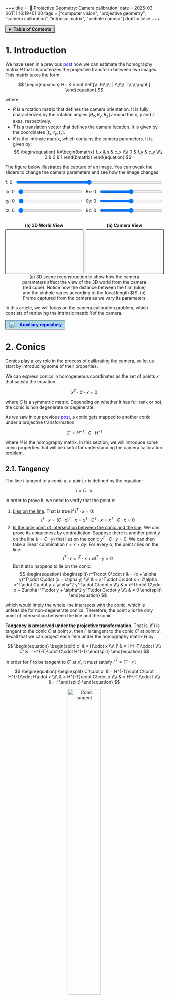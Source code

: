 +++
title = '🔭  Projective Geometry: Camera calibration'
date = 2025-03-06T11:16:19+01:00
tags = ["computer vision", "projective geometry", "camera calibration", "intrinsic matrix", "pinhole camera"]
draft = false
+++

<span style="background-color: lightgrey; border: 1px solid black; padding: 2px 10px; display: inline-flex; align-items: center;">
  <details>
    <summary><strong>Table of Contents</strong></summary>
      {{< toc >}}
  </details>
</span>

# 1. Introduction

We have seen in a previous <a href="https://inakiraba91.github.io/posts/projective_geometry/building_homograpahy_matrix/" style="text-decoration: none; color: blue; line-height: 1;">post</a> how we can estimate the homography matrix $H$ that characterizes the projective transform between two images. This matrix takes the form:

$$
\begin{equation}
H= K \cdot \left[\\; R\\;\\; | \\;\\;\ T\\;\\;\right ]
\end{equation}
$$

where:
 - $R$ is a rotation matrix that defines the camera orientation. It is fully characterized by the rotation angles $[\theta_x, \theta_y, \theta_z]$ around the $x$, $y$ and $z$ axes, respectively.
 - $T$ is a translation vector that defines the camera location. It is given by the coordinates $[t_x, t_y, t_z]$.
 - $K$ is the intrinsic matrix, which contains the camera parameters. It is given by:
   $$
   \begin{equation}
   K=\begin{bmatrix}
   f_x & s & c_x \\\\
   0 & f_y & c_y \\\\
   0 & 0 & 1
   \end{bmatrix}
   \end{equation}
   $$

The figure below illustrates the capture of an image. You can tweak the sliders to change the camera parameters and see how the image changes.

<figure class="figure" style="text-align: center; margin: 0 auto;">
  <div style="margin-bottom: 10px; display: flex; align-items: center;">
    <label for="focal-length-slider" style="margin-right: 10px;">f: <span id="focal-length-value">0</span></label>
    <input type="range" id="focal-length-slider" min="250" max="300" value="275" step="1" style="flex: 1;">
  </div>
  <div style="display: flex; justify-content: space-between; margin-bottom: 10px;">
    <div style="flex: 1; margin-right: 5px; display: flex; align-items: center;">
      <label for="tx-slider" style="margin-right: 10px;">tx: <span id="tx-value">0</span></label>
      <input type="range" id="tx-slider" min="0" max="20" value="0" step="1" style="flex: 1;">
    </div>
    <div style="flex: 1; margin-left: 5px; display: flex; align-items: center;">
      <label for="theta-x-slider" style="margin-right: 10px;">θx: <span id="theta-x-value">0</span></label>
      <input type="range" id="theta-x-slider" min="90" max="270" value="180" step="1" style="flex: 1;">
    </div>
  </div>
  <div style="display: flex; justify-content: space-between; margin-bottom: 10px;">
    <div style="flex: 1; margin-right: 5px; display: flex; align-items: center;">
      <label for="ty-slider" style="margin-right: 10px;">ty: <span id="ty-value">0</span></label>
      <input type="range" id="ty-slider" min="0" max="20" value="0" step="1" style="flex: 1;">
    </div>
    <div style="flex: 1; margin-left: 5px; display: flex; align-items: center;">
      <label for="theta-y-slider" style="margin-right: 10px;">θy: <span id="theta-y-value">0</span></label>
      <input type="range" id="theta-y-slider" min="-90" max="90" value="0" step="1" style="flex: 1;">
    </div>
  </div>
  <div style="display: flex; justify-content: space-between; margin-bottom: 10px;">
    <div style="flex: 1; margin-right: 5px; display: flex; align-items: center;">
      <label for="tz-slider" style="margin-right: 10px;">tz: <span id="tz-value">0</span></label>
      <input type="range" id="tz-slider" min="6" max="20" value="6" step="1" style="flex: 1;">
    </div>
    <div style="flex: 1; margin-left: 5px; display: flex; align-items: center;">
      <label for="theta-z-slider" style="margin-right: 10px;">θz: <span id="theta-z-value">0</span></label>
      <input type="range" id="theta-z-slider" min="-30" max="30" value="0" step="1" style="flex: 1;">
    </div>
  </div>
  <div style="display: flex; justify-content: center; align-items: center; gap: 10px;">
    <div style="width: calc(50% - 5px); text-align: center;">
      <h4 style="margin-bottom: 5px;">(a) 3D World View</h4>
      <div id="interactive-container-camera-view" style="position: relative; width: 100%; max-width: 640px; aspect-ratio: 16 / 9; border: 1px solid black; margin: 0 auto;">
        <canvas id="interactive-plot-basket-court" style="position: absolute; top: 0; left: 0; width: 100%; height: 100%;"></canvas>
        <canvas id="interactive-plot-camera-view" style="position: absolute; top: 0; left: 0; width: 100%; height: 100%;"></canvas>
      </div>
    </div>
    <div style="width: calc(50% - 5px); text-align: center;">
      <h4 style="margin-bottom: 5px;">(b) Camera View</h4>
      <div id="interactive-container-frame-view" style="position: relative; width: 100%; max-width: 640px; aspect-ratio: 16 / 9; border: 1px solid black; margin: 0 auto;">
        <canvas id="interactive-plot-frame-view" style="position: absolute; top: 0; left: 0; width: 100%; height: 100%;"></canvas>
      </div>
    </div>
  </div>
  <figcaption class="caption" style="font-weight: normal; max-width: 80%; margin: auto;">(a) 3D scene reconstruction to show how the camera parameters affect the view of the 3D world from the camera (red cube). Notice how the distance between the film (blue) and the pinhole varies according to the focal length $f$. (b) Frame captured from the camera as we vary its parameters</figcaption>
</figure>
<script src="https://docs.opencv.org/4.10.0/opencv.js" type="text/javascript"></script>
<script type="module" src="/js/cameraProjection.js"></script>

In this article, we will focus on the camera calibration problem, which consists of retrieving the intrinsic matrix $K$of the camera. 

<span style="background-color: lightblue; border: 1px solid black; padding: 2px 10px; display: inline-flex; align-items: center;">
    <img src="/github.svg" alt="GitHub Icon" style="width: 24px; height: 24px; margin-right: 10px;">
    <a href="https://github.com/InakiRaba91/ProjectiveGeometry" style="text-decoration: none; color: blue; line-height: 1;"><strong>Auxiliary repository</strong></a>
</span>

# 2. Conics

Conics play a key role in the process of calibrating the camera, so let us start by introducing some of their properties.

We can express conics in homogeneous coordinates as the set of points $x$ that satisfy the equation:

$$
\begin{equation}
x^T\cdot C\cdot x=0
\end{equation}
$$

where $C$ is a symmetric matrix. Depending on whether it has full rank or not, the conic is non degenerate or degenerate. 

As we saw in our previous <a href="https://inakiraba91.github.io/posts/projective_geometry/projecting_between_domains/" style="text-decoration: none; color: blue; line-height: 1;">post</a>, 
a conic gets mapped to another conic under a projective transformation:

$$
\begin{equation}
C' = H^{-T}\cdot C\cdot H^{-1}
\end{equation}
$$

where $H$ is the homography matrix. In this section, we will introduce some conic properties that will be useful for understanding the camera calibration problem.

## 2.1. Tangency

The line $l$ tangent to a conic at a point $x$ is defined by the equation:

$$
\begin{equation}
l=C\cdot x
\end{equation}
$$

In order to prove it, we need to verify that the point $x$:

1. <ins>Lies on the line</ins>. That is true if $l^T\cdot x=0$:
$$
\begin{equation}
l^T\cdot x = (C\cdot x)^T\cdot x = x^T\cdot C^T\cdot x = x^T\cdot C\cdot x = 0
\end{equation}
$$
2. <ins>Is the only point of intersection between the conic and the line</ins>. We can prove its uniqueness by contradiction. 
Suppose there is another point $y$ on the line ($l=C\cdot y$) that lies on the conic $y^T\cdot C\cdot y = 0$. 
We can then take a linear combination $r = x + \alpha y$. For every $\alpha$, the point $r$ lies on the line:
$$
\begin{equation}
l^T\cdot r = l^T\cdot x + \alpha l^T\cdot y = 0
\end{equation}
$$
But it also happens to lie on the conic:
$$
\begin{equation}
\begin{split}
r^T\cdot C\cdot r  & = (x + \alpha y)^T\cdot C\cdot (x + \alpha y) \\\\
& = x^T\cdot C\cdot x + 2\alpha x^T\cdot C\cdot y + \alpha^2 y^T\cdot C\cdot y \\\\
& = x^T\cdot C\cdot x + 2\alpha l^T\cdot y        + \alpha^2 y^T\cdot C\cdot y \\\\
& = 0 
\end{split}
\end{equation}
$$

which would imply the whole line intersects with the conic, which is unfeasible for non-degenerate conics. Therefore, the point $x$ is the only point of intersection between the line and the conic.

<strong>Tangency is preserved under the projective transformation</strong>. That is, if $l$ is tangent to the conic $C$ at point $x$, 
then $l'$ is tangent to the conic $C'$ at point $x'$. Recall that we can project each item under the homography matrix $H$ by:

$$
\begin{equation}
\begin{split}
x' & = H\cdot x \\\\
l' & = H^{-T}\cdot l \\\\
C' & = H^{-T}\cdot C\cdot H^{-1}
\end{split}
\end{equation}
$$

In order for $l'$ to be tangent to $C'$ at $x'$, it must satisfy $l'^T=C'\cdot x'$:

$$
\begin{equation}
\begin{split}
C'\cdot x' & = H^{-T}\cdot C\cdot H^{-1}\cdot H\cdot x \\\\
& = H^{-T}\cdot C\cdot x \\\\
& = H^{-T}\cdot l \\\\
&= l'
\end{split}
\end{equation}
$$

<figure class="figure" style="text-align: center;">
  <img src="/camera_calibration/tangent_conic.svg" alt="Conic tangent" width="50%" style="display: block; margin: auto;">
  <figcaption class="caption" style="font-weight: normal; max-width: 80%; margin: auto;">Line $l=C\cdot x$ is tangent to the conic $C$ at point $x$.</figcaption>
</figure>

## 2.2. Duality

There is a duality between lines and points in the projective space that shows up everywhere. We can observe it in the way points/lines relate
to conics.

As we have seen in the previous section, for every point in the conic that satisfy $x^T\cdot C\cdot x = 0$, there is a unique tangent
line $l=C\cdot x$ that passes through it. If C has full rank, we can invert it so $x=C^{-1}\cdot l$, which leads to

$$
\begin{equation}
\begin{split}
x^T\cdot C\cdot x &= x^T\cdot C^T \cdot C^{-T}\cdot C\cdot x \\\\
&= (C\cdot x)^T\cdot C^{-T}\cdot C\cdot x \\\\
&= l^T\cdot C^{-T}\cdot l \\\\
&= 0 
\end{split}
\end{equation}
$$

In the general case, it can be proven that the dual conic is given by the adjoint matrix $C^*$, up to scale:

$$
\begin{equation}
l^T\cdot C^*\cdot l = 0
\end{equation}
$$

which can be interpreted as the conic built from the set of lines tangent to it. This also implies given a line $l$ tangent to a 
conic $C*$, the point $x$ where it intersects the conic satisfies 

$$
\begin{equation}
x = C^*\cdot l
\end{equation}
$$

<figure class="figure" style="text-align: center;">
  <img src="/camera_calibration/dual_conic.png" alt="Dual conic" width="70%" style="display: block; margin: auto;">
  <figcaption class="caption" style="font-weight: normal; max-width: 80%; margin: auto;">(a) Points $x$ satisfying $x^T\cdot C\cdot x=0$ lie on a point conic. (b) Lines $l$ satisfying $l^T\cdot C^*\cdot l=0$ are tangent to the point conic C.</figcaption>
</figure>


To simplify the notation, we will denote point conics as $C$ and line conics as $D$. The projection $D'$ of a line conic $D$ under a homography matrix $H$ satisfies:

$$
\begin{equation}
\begin{split}
l'^T\cdot D'\cdot l' &= l^T\cdot H^{-1}\cdot D'\cdot H^{-T}\cdot l \\\\
&= l^T\cdot D\cdot l \\\\
&= 0
\end{split}
\end{equation}
$$

which implies

$$
\begin{equation}
D' = H\cdot D\cdot H^T
\end{equation}
$$

## 2.3. Pole-polar relationship

The equation $l=C\cdot x$ determines the tangent line whenever $x$ lies on the conic $C$. However, it defines a broader relationship between 
lines and points with respect to the conic. This relationship is known as the <strong>pole-polar relationship</strong>.

Assuming the point $x$ lies outside the conic, we can build two lines $l_1$ and $l_2$ passing through it that are tangent to 
the conic at $x_1$ and $x_2$, respectively. We know from the previous section, those lines are given by:

$$
\begin{equation}
l_i = C\cdot x_i
\end{equation}
$$

Furthermore, the intersection point ($x$ by construction) between two lines in homogenous coordinates is given by the cross product:

$$
\begin{equation}
\begin{split}
x &= l_1\times l_2 \\\\
&= (C\cdot x_1) \times (C\cdot x_2)
\end{split}
\end{equation}
$$

From the properties of the cross product, this simplifies to:
$$
\begin{equation}
x = (C^*)^T\cdot (x_1\times x_2)
\end{equation}
$$

where $C^*$ is the adjoint matrix, whose transpose is the cofactor matrix. For conics, it is a symmetric matrix. Notice that the 
cross-product of two points in homogenous coordinates is the line passing through them, so the previous equation becomes:

$$
\begin{equation}
x = C^*\cdot l 
\end{equation}
$$

Therefore, the polar $l=C^*\cdot x$ of a point $x$ with respect to a conic $C$ intersects the conic at two points. The two lines tangent to the conic
at these points intersect at the pole $x$.

<figure class="figure" style="text-align: center;">
  <img src="/camera_calibration/polar_pole_out.svg" alt="Polar-pole relationship" width="50%" style="display: block; margin: auto;">
  <figcaption class="caption" style="font-weight: normal; max-width: 80%; margin: auto;">To obtain the polar $l$ (<span style="color:red;">red</span>) of
  a pole $x$ (<span style="color:blue;">blue</span>) w.r.t. a conic C, we just need to trace two lines from $x$ tangent to the conic (<span style="color:green;">green</span>), then trace the line passing through the points of tangency (<span style="color:orange;">orange</span>)</figcaption>
  </figcaption>
</figure>

The polar-pole relationship is also valid when a point lies inside the conic, as illustrated below

<figure class="figure" style="text-align: center;">
  <img src="/camera_calibration/polar_pole_in.svg" alt="Polar-pole relationship" width="50%" style="display: block; margin: auto;">
  <figcaption class="caption" style="font-weight: normal; max-width: 80%; margin: auto;">To obtain the polar $l$ (<span style="color:red;">red</span>) of a pole $x$ (<span style="color:blue;">blue</span>) inside the conic C we: (1) first trace two lines (<span style="color:green;">green</span>) passing through $x$, (2) then, for each line, we trace a pair of lines passing through the two points (<span style="color:orange;">orange</span> and <span style="color:purple;">purple</span>, respectively) of intersection with the conic and (3) finally, we trace the line $l$ passing through the points of intersection between each pair of lines.
  </figcaption>
</figure>

The pole-polar relationship is preserved under projective transformations. If $l=C\cdot x$ is the polar of $x$ with respect to the conic $C$, then:

$$
\begin{equation}
\begin{split}
l' &= H^{-T}\cdot l \\\\
&= H^{-T}\cdot C\cdot x \\\\
&= H^{-T}\cdot H^{T} \cdot C \cdot H \cdot H^{-1}\cdot x' \\\\
&= C'\cdot x'
\end{split}
\end{equation}
$$

so $l'$ is the polar of $x'$ with respect to the conic $C'$.

## 2.4. Conjugacy

Two points $x$ and $y$ are said to be conjugate with respect to a conic $C$ if one lies on the polar of the other. For instance, if $x$ lies on the polar $l=C\cdot y$, then:

$$
\begin{equation}
l^T\cdot x = 0 \Rightarrow y^T\cdot C\cdot d = 0
\end{equation}
$$

This relationship is symmetric, so if $x$ lies on the polar of $y$, then $y$ lies on the polar of $x$.

<figure class="figure" style="text-align: center;">
  <img src="/camera_calibration/conjugate_points.svg" alt="Conjugate points" width="50%" style="display: block; margin: auto;">
  <figcaption class="caption" style="font-weight: normal; max-width: 80%; margin: auto;">A point $x$ (<span style="color:blue;">blue</span>) is conjugate to another point $y$ (<span style="color:magenta;">magenta</span>) w.r.t. conic $C$ if it lies in its polar $m=C\cdot y$ (<span style="color:purple;">purple</span>). The relationship is symmetric, so $y$ necessarily lies on the polar $l=C\cdot x$ (<span style="color:red;">red</span>) of $x$.</figcaption>
  </figcaption>
</figure>

Due to duality, thereis an analogous concept for lines. Two lines $l$ and $m$ are said to be conjugate with respect to a conic $C$ if each passes through the pole of the other. This implies, the following is sastisfied:

$$
\begin{equation}
l^T\cdot C^*\cdot m = 0
\end{equation}
$$

Importantly, <strong>the operation $\mathbf{l^T\cdot C^*\cdot m}$ is invariant under projective transformations</strong>:

$$
\begin{equation}
\begin{split}
l'^T\cdot C'^*\cdot m' & = (H^{-T}\cdot l)^T\cdot (H^{-T}\cdot C\cdot H^{-1})^T\cdot H^{-T}\cdot m \\\\
& = l^T\cdot H^{-1}\cdot H\cdot C\cdot H^T\cdot H^{-T}\cdot m \\\\
& = l^T\cdot C\cdot m
\end{split}
\end{equation}
$$

which obviously implies conjugacy is also preserved under projective transformations.

# 3. Undoing the projective distortion

One of the most important concepts in Euclidean geometry is the angle between two lines. However, the projective transformation does not preserve angles, preventing us from measuring them directly through the observed projections. This is illustrated below:

<figure class="figure" style="text-align: center;">
  <img src="/camera_calibration/angle_distortion.svg" alt="Angle distortion" width="90%" style="display: block; margin: auto;">
  <figcaption class="caption" style="font-weight: normal; max-width: 80%; margin: auto;">Comparison of a zenithal view of a football pitch, where the angle between intersecting lines is $90\degree$ (<strong>left</strong>), and its projection into the image plane, where the angles are distorted (<strong>right</strong>).</figcaption>
</figure>

In this section, we will see how we can tackle this problem.

## 3.1. 2D projective space

We will start by focusing on the 2D projective space, which is a generalization of the Euclidean 2D space. 
Two 2D planes are related by a projective transformation, which can be represented by an invertible 3x3 matrix homography matrix $H$. 

### 3.1.1. Angles between rays

Say we want to measure the angle between two lines $l=[l_1, l_2, l_3]^T$ and $m=[m_1, m_2, m_3]^T$ in the Euclidean plane. 
We know that the angle between two lines is given by the equation:

$$
\begin{equation}
\cos(\theta) = \frac{l_1m_1 + l_2m_2}{\sqrt{(l_1^2 + l_2^2)(m_1^2 + m_2^2)}}
\end{equation}
$$

where the normal vectors of the lines are $n_l=[l_1, l_2]^T$ and $n_m=[m_1, m_2]^T$.

Can we express the angle between the two lines $l$ and $m$ in terms of the observed projections $l'$ and $m'$? 
We know that the projections are related by the homography matrix $H$:

$$
\begin{equation}
\begin{split}
l' & = H^{-T}\cdot l \\\\
m' & = H^{-T}\cdot m
\end{split}
\end{equation}
$$

As discussed before, if we were to compute the angle from lines $l'$ and $m'$ using the previous equation, we would get a different result.

But look carefully at the equation. Notice we have not used the product of the line vectors $l$ and $m$ at all. 
Instead, we have used the product of the normal vectors $n_l$ and $n_m$. 
Can you think of any way to manipulate the equation so that we can express the angle in terms of $l$ and $m$?

Maybe the following matrix will help you:

$$
\begin{equation}
D=\begin{bmatrix}
1 & 0 & 0 \\\\
0 & 1 & 0 \\\\
0 & 0 & 0
\end{bmatrix}
\end{equation}
$$

We can now rewrite the equation as:

$$
\begin{equation}
\cos(\theta) = \frac{l^T\cdot D\cdot m}{\sqrt{(l^T\cdot D\cdot l)(m^T\cdot D\cdot m)}}
\end{equation}
$$

Leveraging the invariance of the product $l^T\cdot D\cdot m$ under projective transformations, we can measure the angle by:

$$
\begin{equation}
\cos(\theta) = \frac{l'^T\cdot D'\cdot m'}{\sqrt{(l'^T\cdot D\cdot l')(m'^T\cdot D\cdot m')}}
\end{equation}
$$

where $D'=H\cdot D\cdot H^T$. This implies we can measure the angle between two lines from their projections!

This result may seem trivial, what's the big deal? If the homography matrix is known, you can just project back all observed lines to the 
Euclidean plane and measure the angle there. And that is absolutely true! But this derivation sets the stage for 3D case, where things are
not as straightforward.

### 3.1.2. The line at infinity

Wait a second, so how do we interpret the matrix $D$? What does it represent? To answer these questions, we need to jump into the realm of infinity!

Although Euclidean 2D and 3D spaces are very useful for representing objects in the real world, they have some limitations. 
For instance, they do not include points at infinity, which are essential for the representation of parallel lines and planes.
On the other hand, projective spaces are a more general representation of spaces that indeed include points at infinity.

A point $p_E=[x,y]^T$ in the Euclidean plane is represented as a 3D vector in homogeneous coordinates as:

$$
\begin{equation}
p=[x, y, 1]^T
\end{equation}
$$

Any scaled version of this vector represents the same point in the Euclidean plane:

$$
\begin{equation}
p = [\lambda x, \lambda y, \lambda]^T
\end{equation}
$$

So we can easily retrieve the Euclidean coordinates of a point by dividing the first two components by the third one:

$$
\begin{equation}
p_E = \left[\frac{p_x}{p_z}, \frac{p_y}{p_z}\right]^T
\end{equation}
$$

This representation allows us to include points at infinity:
$$
\begin{equation}
p_{\infty} = [x, y, 0]^T
\end{equation}
$$

Notice that a line in the Euclidean plane is represented by the equation $ax+by+c=0$. In the projective space, 
the line is parametrised by the vector

$$
\begin{equation}
l=[a, b, c]^T
\end{equation}
$$

and the point $p$ lies on the line if it satisfies:

$$
\begin{equation}
l^T\cdot p=0
\end{equation}
$$

As a result, the line at infinity is represented by the vector 

$$
\begin{equation}
l_{\infty}=[0, 0, 1]^T
\end{equation}
$$

### 3.1.3. The circular points

Say we have a circle, whose conic matrix is given by:

$$
\begin{equation}
C=\begin{bmatrix}
1 & 0 & 0 \\\\
0 & 1 & 0 \\\\
0 & 0 & k
\end{bmatrix}
\end{equation}
$$

The circle grows larger as $k$ increases, so in the limit $k\rightarrow \infty$, it must be composed of points at the infinity line. 
We can characterize it by its dual conic $C^*_{\infty}$:

$$
\begin{equation}
C^*_{\infty}=\begin{bmatrix}
1 & 0 & 0 \\\\
0 & 1 & 0 \\\\
0 & 0 & 0
\end{bmatrix}
\end{equation}
$$

which describes a degenerate conic, since it has rank 2. And this is precisely the matrix $D$. Points on it must satisfy

$$
\begin{equation}
\begin{split}
x_1^2 + x_2^2 = 0 \\\\
x_3 = 0
\end{split}
\end{equation}
$$

so a basis for the <strong>circular points</strong> $\\{ \mathbf{I}, \mathbf{J} \\}$ is given by the vectors:

$$
\begin{equation}
\mathbf{I}=\begin{bmatrix}
1 \\\\
i \\\\
0
\end{bmatrix},
\mathbf{J}=\begin{bmatrix}
1 \\\\
-i \\\\
0
\end{bmatrix}
\end{equation}
$$

<a id="circular_points"></a>
The term "circular points" comes from the fact that all circles intersect with the infinity line at these points. Recall a circle is defined 
by the equation:

$$
\begin{equation}
x_1^2 + x_2^2 + d x_1 x_3 + e x_2 x_3 + f x_3^2 = 0
\end{equation}
$$

For a point in the circle to lie on the infinity line, it must satisfy $x_3=0$, so the equation simplifies to:

$$
\begin{equation}
\begin{split}
x_1^2 + x_2^2 & = 0 \\\\
x_3 & = 0
\end{split}
\end{equation}
$$

which is exactly the same system!

At this point you may be wondering: what on earth are we doing? After all, this conic consists of imaginary points that lie at the infinity line,
so it can not be observed. The important thing to notice is that it is a conic, and it can therefore be mapped under any projective transformation 
as any other conic. 

For now, just think of it as a mathematical artifact that plays a key role in determining the angle between lines.


## 3.2. 3D projective space

Let us now focus on the 3D projective space, where a point $p_E=[x, y, z]^T$ in the Euclidean space is represented by a 4D vector in homogeneous coordinates as:

$$
\begin{equation}
p=[x, y, z, 1]^T
\end{equation}
$$

### 3.2.1. The plane at infinity

Similarly to the 2D case, points at infinity take the form:

$$
\begin{equation}
p_{\infty}=[x, y, z, 0]^T
\end{equation}
$$

The equation for a plane in the Euclidean space is given by $ax+by+cz+d=0$. We parametrize the plane by the vector:

$$
\begin{equation}
\Pi=[a, b, c, d]^T
\end{equation}
$$

So a point $p$ lies on the plane if it satisfies:

$$
\begin{equation}
\Pi^T\cdot p=0
\end{equation}
$$

Points at infinity are represented by the vector:

$$
\begin{equation}
p_{\infty}=[x, y, z, 0]^T
\end{equation}
$$

The plane at infinity must satisfy

$$
\begin{equation}
\Pi_{\infty}^T\cdot p_{\infty}=0
\end{equation}
$$

which leads to:

$$
\begin{equation}
\Pi_{\infty}=[0, 0, 0, 1]^T
\end{equation}
$$

### 3.2.2. The absolute conic

We can follow a similar logic to the 2D case. Say we have a sphere, whose conic matrix is given by:

$$
\begin{equation}
Q=\begin{bmatrix}
1 & 0 & 0 & 0 \\\\
0 & 1 & 0 & 0 \\\\
0 & 0 & 1 & 0 \\\\
0 & 0 & 0 & k 
\end{bmatrix}
\end{equation}
$$

As we increase $k$, the sphere grows larger, and in the limit $k\rightarrow \infty$ we get the <strong>absolute conic</strong> $\Omega_\infty$.

This conic must be composed of points at the infinity plane, so it can be described by two equations:

$$
\begin{equation}
\begin{split}
x_1^2 + x_2^2 + x_3^2 & = 0 \\\\
x_4 & = 0
\end{split}
\end{equation}
$$

Even though this is a pretty abstract concept, we can make an interesting observation about the absolute conic: <ins>all circles intersect
with the absolute conic at two points</ins>. This is because a circle lies in a plane, whose intersection with the infinity plane is a line. 
This line will in turn intersect with the absolute conic at precisely two points!

### 3.2.3. Angles between rays

Say we have two rays in 3D whose direction vectors are $d=[d_x, d_y,d_z]^T$ and $e=[e_x,e_y,e_z]^T$. The angle between them is given by:

$$
\begin{equation}
\cos(\theta) = \frac{d^T\cdot e}{\sqrt{(d^T\cdot d)(e^T\cdot e)}}
\end{equation}
$$

A ray with direction vector $d$ intersects the infinity plane at the point $p_d=[d_x, d_Y, d_z, 0]^T$. Since the fourth component is zero,
we can write the product with the absolute conic as:

$$
\begin{equation}
p_d^T\cdot \Omega_{\infty}\cdot p_e = 
\begin{bmatrix}
d_x & d_y & d_z
\end{bmatrix}
\cdot
\begin{bmatrix}
1 & 0 & 0 \\\\
0 & 1 & 0 \\\\
0 & 0 & 1
\end{bmatrix}
\cdot
\begin{bmatrix}
e_x \\\\
e_y \\\\
e_z
\end{bmatrix}
\end{equation}
$$

So we can compute the angle between the rays from their intersection with the infinity plane by:

$$
\begin{equation}
\cos(\theta) = \frac{p_d^T\cdot \Omega_{\infty}\cdot p_e}{\sqrt{(p_d^T\cdot \Omega_{\infty}\cdot p_d)(p_e^T\cdot \Omega_{\infty}\cdot p_e)}}
\end{equation}
$$

This may seem too abstract, we are dealing with points at infinity that can not be observed. But remember, the absolute conic is a conic,
and it can be projected under any projective transformation as any other conic. We will see in a later section how this can be used to
measure the angles between 3D rays passing through the camera center, from just their observed point projections.

For instance, notice that <ins>if two rays with direction $d_1$ and $d_2$ are orthogonal, their points of intersection with the infinity plane $\Pi_{\infty}$
will be conjugate points with respect to the absolute conic $\Omega_{\infty}$</ins>. And conjugacy is preserved under projective transformations! 

Furthermore, say we have a plane $\Pi_1$. It intersects with the plane at infinity $\Pi_{\infty}$ at a line $l$. The ray normal to it does so 
at the point $d_1$. We can now take two planes $\Pi_2$ and $\Pi_3$ orthogonal to it, whose normal rays intersect with $\Pi_{\infty}$ at 
$d_2$ and $d_3$, respectively. Two important remarks:

1. Since the $\Pi_2$ and $\Pi_3$ are orthogonal to $\Pi_1$, both $d_2$ and $d_3$ are conjugate points w.r.t. $\Omega_{\infty}$. Or equivalently, they must 
lie on the polar of $d_1$. 
2. Since the rays $d_2$ and $d_3$ are orthogonal their corresponding planes $\Pi_2$ and $\Pi_3$, they must be parallel to $\Pi_1$. We will see in a following section that all parallel rays intersect with the $\Pi_{\infty}$ at the same vanishing point. So the intersection of the rays $d_2$ and $d_3$ with $\Pi_{\infty}$ will lie in the line $l$.

<a id="pole_polar_plane"></a>
As a result, <ins>the line $l$ of intersection between a plane and $\Pi_{\infty}$ is in polar-pole relationship with the point of intersection $d$ between the ray normal to the plane and $\Pi_{\infty}$</ins>! And once again, this relationship is preserved under projective transformations.

<figure class="figure" style="text-align: center;">
  <img src="/camera_calibration/relationships_infinity_plane.svg" alt="Relationships at the infinity plane" width="90%" style="display: block; margin: auto;">
  <figcaption class="caption" style="font-weight: normal; max-width: 80%; margin: auto;">(a) Two planes with normal rays given by $d_1$ and $d_2$ intersect with $\Pi_{\infty}$ at conjugate points. (b) The line $l$ of intersection between a plane and $\Pi_{\infty}$ is in polar-pole relationship with the point of intersection $d$ between the ray normal to the plane and $\Pi_{\infty}$.</figcaption>
</figure>

### 3.2.4. The dual absolute quadric

Since the absolute conic is defined in the limit $k\rightarrow \infty$, we can not write a explicit matrix parametrizing it. However, we can resort
to its dual, termed the <strong>dual absolute quadric</strong> $Q^*_{\infty}$, which fully defines it:

$$
\begin{equation}
Q^*_{\infty}=\begin{bmatrix}
1 & 0 & 0 & 0 \\\\
0 & 1 & 0 & 0 \\\\
0 & 0 & 1 & 0 \\\\
0 & 0 & 0 & 0
\end{bmatrix}
\end{equation}
$$

For simplicity, we will just term it $W=Q^*_{\infty}$.

### 3.2.5. Angles between planes

The angle between two planes $\Pi_1=[a_1, b_1, c_1, d_1]^T$ and $\Pi_2=[a_2, b_2, c_2, d_2]^T$ in the Euclidean space is given by:

$$
\begin{equation}
\cos(\theta) = \frac{n_1^T\cdot n_2}{\sqrt{(n_1^T\cdot n_1)(n_2^T\cdot n_2)}}
\end{equation}
$$

where $n_i=[a_i, b_i, c_i]^T$ is the normal vector of the plane $\Pi_i$. Given the expression for the dual absolute quadric $W$, we can tweak this equation to directly measure the angle in terms of $p_1$ and $p_2$:

$$
\begin{equation}
\cos(\theta) = \frac{p_1^T\cdot W\cdot p_2}{\sqrt{(p_1^T\cdot W\cdot p_1)(p_2^T\cdot W\cdot p_2)}}
\end{equation}
$$

# 4. Camera calibration

In this section we will focus on how we can retrieve the intrinsic matrix $K$. The absolute conic and its projection onto the image plane play a key role in this process, so it should make sense now why we have spent so much time discussing them.

As a reminder, $K$ can be expressed as:

$$
\begin{equation}
K=\begin{bmatrix}
f_x & s & \frac{W}{2}\\\\
0 & f_y & \frac{H}{2}\\\\
0 & 0 & 1
\end{bmatrix} 
\end{equation}
$$

where $f_x$ and $f_y$ are the focal lengths in the x and y directions, $s$ is the skew factor, and $W$ and $H$ are the width and height of the image in pixels. 

## 4.1 Angle between rays

Say we have two points in the observed 2D image, $x_1$ and $x_2$. They back-project to two rays with direction vectors $d_1$ and $d_2$, passing through the camera center and each of them, respectively. 

The angle between the two rays in the Euclidean space is given by:

$$
\begin{equation}
\cos(\theta) = \frac{d_1^T\cdot d_2}{\sqrt{(d_1^T\cdot d_1)(d_2^T\cdot d_2)}}
\end{equation}
$$

We can choose the camera coordinate system so its origin is at the camera center, and the $z$-axis is aligned with the optical axis. This makes computations much easier, since the homography matrix simplifies to 

$$
\begin{equation}
H= K \cdot \left[\\; I\\;\\; | \\;\\;\ 0\\;\\;\right ]
\end{equation}
$$

Any point in the ray $\tilde{x} = [\lambda d^T, 1]^T$ can be projected to the image plane by:

$$
\begin{equation}
x = H \cdot \tilde{x} = K \cdot \left[\\; I\\;\\; | \\;\\;\ 0\\;\\;\right ] \cdot \begin{bmatrix} d \\\\ 1 \end{bmatrix} = K \cdot d
\end{equation}
$$

<a id="angle_camera_center"></a>
where we got rid of $\lambda$ since the projection is defined up to scale. As a result, the angle can be expressed as

$$
\begin{equation}
\begin{split}
\cos(\theta) &= \frac{d_1^T\cdot d_2}{\sqrt{(d_1^T\cdot d_1)(d_2^T\cdot d_2)}} \\\\
&= \frac{x_1^T\cdot (K^{-T}\cdot K^{-1})\cdot x_2}{\sqrt{x_1^T\cdot (K^{-T}\cdot K^{-1})\cdot x_1} \sqrt{x_2^T\cdot (K^{-T}\cdot K^{-1})\cdot x_2}}
\end{split}
\end{equation}
$$

<figure class="figure" style="text-align: center;">
  <img src="/camera_calibration/angle_camera_center.svg" alt="Angle camera center" width="70%" style="display: block; margin: auto;">
  <figcaption class="caption" style="font-weight: normal; max-width: 80%; margin: auto;">Two points $x_1$ and $x_2$ in the image plane back-project to rays $d_1$ and $d_2$ passing through the camera center. The angle between the rays can be computed from the points in the image plane.</figcaption>
  </figcaption>
</figure>

## 4.2. The image of the absolute conic

In order to find the image of the absolute conic, denoted by $\omega$, we first need to figure out how the plane at infinity $\Pi_{\infty}$ is mapped to the image plane $\Pi$.

<a id="vanishing_infinity_plane"></a>
Points at infinity take the form $X_{\infty}=[d^T, 0]^T$ and are mapped to:

$$
\begin{equation}
x_{\infty} = K \cdot \left[\\; R\\;\\; | \\;\\;\ T\\;\\;\right ] \cdot \begin{bmatrix} d \\\\ 0 \end{bmatrix} = K \cdot R \cdot d
\end{equation}
$$

which implies the mapping between $\Pi_{\infty}$ and $\Pi$ is given by the homography matrix:

$$
\begin{equation}
H = K \cdot R
\end{equation}
$$

which does not depend on the camera position at all!

Since the absolute conic $\Omega_{\infty}$ lies in $\Pi_{\infty}$, its image $\omega$ must lie in $\Pi$. Points in the absolute conic satisfy:

$$
\begin{equation}
\begin{split}
x_1^2 + x_2^2 + x_3^2 = 0 \\\\
x_4 = 0
\end{split}
\end{equation}
$$

so they satisfy the conic relationship $d^T\cdot I \cdot d = 0$, i.e., $\Omega_{\infty}=I$ for points at infinity. We know how to project a conic under the homography transform, so we get

$$
\begin{equation}
\begin{split}
\omega &= H^{-T}\cdot I\cdot H^{-1} \\\\
&= (K\cdot R)^{-T}\cdot I\cdot (K\cdot R)^{-1} \\\\
&= K^{-T}\cdot R\cdot R^{-1}\cdot K^{-1} \\\\
\end{split}
\end{equation}
$$

<a id="iac"></a>
So we finally make sense of why we cared about the absolute conic in the first place: it is the image of the absolute conic under the homography transform!

$$
\begin{equation}
\omega = K^{-T}\cdot K^{-1}
\end{equation}
$$

Or equivalently:

$$
\begin{equation}
\omega ^{-1} = K\cdot K^T
\end{equation}
$$

where $\omega^*=\omega^{-1}$ is the dual image of the absolute conic.

Once we find out $\omega$, we can retrieve the intrinsic matrix $K$. To do so, we simply need to decompose $\omega$ into a product of an upper-triangular matrix with positive diagonal entries and its transpose. This is precisely what the Cholesky decomposition guarantees to provide a unique solution for!

There's still one missing piece though: how do we find $\omega$? Let us see a few important relationships that will help us in this task.

### 4.2.1. Angles and orthogonality

Combining the equations for the angle between <a href="#angle_camera_center">two rays passing through the camera center</a> and the definition of <a href="#iac">$\omega$</a>, we get:

<a id="angle_iac"></a>
$$
\begin{equation}
\cos(\theta) = \frac{x_1^T\cdot \omega \cdot x_2}{\sqrt{x_1^T\cdot \omega \cdot x_1} \sqrt{x_2^T\cdot \omega \cdot x_2}}
\end{equation}
$$

Thus, the rays passing through the camera center are orthogonal if their image projections $x_1$ and $x_2$ satisfy:

$$
\begin{equation}
x_1^T\cdot \omega \cdot x_2 = 0
\end{equation}
$$

which means they are conjugate points with respect to the image of the absolute conic $\omega$.

A line $l$ in the image back projects to a plane $\Pi$ passing through the camera center. The normal ray to the plane, with direction $d$, intersects
the image at point $x$, as illustrated below.

<figure class="figure" style="text-align: center;">
  <img src="/camera_calibration/line_plane_camera.svg" alt="Conic tangent" width="40%" style="display: block; margin: auto;">
  <figcaption class="caption" style="font-weight: normal; max-width: 80%; margin: auto;">A line $l$ in the image plane back-projects to a plane $\Pi$ passing through the camera center. The normal ray to the plane, with direction $d$, intersects the image at point $x$.</figcaption>
  </figcaption>
</figure>

We saw earlier that there is a <a href="#pole_polar_plane">pole-polar relationship</a> w.r.t. the absolute conic $\Omega_\infty$
between:
* The line $l_\infty$ of intersection between a plane $\Pi$ with $\Pi_{\infty}$ 
* The point of intersection $x_\infty$ between the normal ray $d$ to the plane and $\Pi_{\infty}$

Since the pole-polar relationship is preserved under projective transformations, we can write:

$$
\begin{equation}
l_\infty = \omega \cdot x_\infty
\end{equation}
$$

So to sum up:
* Two points back projecting to orthogonal rays are <strong>conjugate</strong> points w.r.t. the image of the absolute conic $\omega$.
* A point and a line back projectingto a ray and plane orthogonal to each other are in <strong>pole-polar</strong> relationship w.r.t. $\omega$.

<figure class="figure" style="text-align: center;">
  <img src="/camera_calibration/orthogonality_iac.svg" alt="Orthogonality relationships" width="90%" style="display: block; margin: auto;">
  <figcaption class="caption" style="font-weight: normal; max-width: 80%; margin: auto;">(a) Two points $x_1$ and $x_2$ in the image back project to orthogonal rays if they are conjugate points w.r.t. $\omega$. (b) A point $x$ and a line $l$ in the image back project to an orthogonal ray and plane if they are in pole-polar relationship w.r.t. $\omega$.</figcaption>
  </figcaption>
</figure>

### 4.2.2. Planes and circular points

The absolute conic can be interpreted as the intersection between any sphere and the plane at infinity $\Pi_{\infty}$. 
A sphere is defined by points $x=[x_1, x_2, x_3, x_4]^T$ that satisfy:

$$
\begin{equation}
x^T \cdot S \cdot x = x^T \cdot
\begin{bmatrix} 
1 & 0 & 0 & 0 \\\\
0 & 1 & 0 & 0 \\\\
0 & 0 & 1 & 0 \\\\
0 & 0 & 0 & -r^2
\end{bmatrix}
\cdot x = 0
\end{equation}
$$

There is a set of points that satisfy this equation while lying at the infinity plane $\Pi_{\infty}$:

$$
\begin{equation}
\begin{split}
x_1^2 + x_2^2 + x_3^2 = 0
x_4 = 0
\end{split}
\end{equation}
$$

which happens to match the definition of $\Omega_{\infty}$. So we can interpret the absolute conic as the intersection between 
any sphere and the infinity plane.

Say we take a plane $\Pi$ that instersects with the shpere at a circle parametrized by conic $C$. We know that:
 - The intersection between the circle and $\Pi_{\infty}$ must lie in the intersection between the sphere and $\Pi_{\infty}$, i.e., the absolute conic $\Omega_{\infty}$.
 - The intersection between the circle and $\Pi_{\infty}$ must lie in the intersection between the plane and $\Pi_{\infty}$, i.e., the line $l_{\infty}$.
 - Any circle intersects with the line at infinity $l_\infty$ at the <a href="#circular_points">circular points</a> $\mathbf{I}$ and $\mathbf{J}$.

As a result, the circular points $\mathbf{I}=[1, i, 0]^T$ and $\mathbf{J}=[1, -i, 0]^T$ are the intersection between $\Omega_{\infty}$ and $l_{\infty}$. 
Consequently, <strong>the circular points lie in the absolute conic $\omega$</strong>!

<figure class="figure" style="text-align: center;">
  <img src="/camera_calibration/plane_circular_points.svg" alt="Circular points in the image of the absolute conic" width="90%" style="display: block; margin: auto;">
  <figcaption class="caption" style="font-weight: normal; max-width: 80%; margin: auto;">The circular points $\mathbf{I}$ and $\mathbf{J}$ lie in the image of the absolute conic $\omega$.</figcaption>
  </figcaption>
</figure>
 
So say we are able to find the homography matrix $H = [\mathbf{h_1}, \mathbf{h_2}, \mathbf{h_3}]$ that maps a plane in the 3D world to the image. 
We can treat that plane as a 2D space and project its circular points to the image:

$$
\begin{equation}
\begin{split}
\mathbf{i} & = H\cdot \mathbf{I} = [\mathbf{h_1}, \mathbf{h_2}, \mathbf{h_3}]\cdot \begin{bmatrix} 1 \\\\ i \\\\ 0 \end{bmatrix} = \mathbf{h_1} + i\mathbf{h_2} \\\\
\mathbf{j} & = H\cdot \mathbf{J} = [\mathbf{h_1}, \mathbf{h_2}, \mathbf{h_3}]\cdot \begin{bmatrix} 1 \\\\ -i \\\\ 0 \end{bmatrix} = \mathbf{h_1} - i\mathbf{h_2}
\end{split}
\end{equation}
$$

Since the circular points lie in the absolute conic, their projection must lies in $\omega$. Thus it will satisfy:

$$
\begin{equation}
(\mathbf{h_1} \pm i\mathbf{h_2})\cdot \omega \cdot (\mathbf{h_1} \pm i\mathbf{h_2}) = 0
\end{equation}
$$

<a id="circular_points_orthogonality"></a>
which implies both the real and imaginary parts of the equation satisfy:

$$
\begin{equation}
\begin{split}
\mathbf{h_1}^T\cdot \omega \cdot \mathbf{h_1} &= \mathbf{h_2}^T\cdot \omega \cdot \mathbf{h_2} \\\\
\mathbf{h_1}^T\cdot \omega \cdot \mathbf{h_2} &= 0
\end{split}
\end{equation}
$$

### 4.2.3. The vanishing points

As we have seen, the projective transform is able to map the region of infinity to the image plane. Since all parallel lines intersect with the infinity line at the same vanishing point, we can use this property to find the vanishing points in the image. The figure below illustrates how this vanishing point arises from the perspective projection.

<figure class="figure" style="text-align: center;">
  <img src="/camera_calibration/vanishing_point.svg" alt="Vanishing point" width="70%" style="display: block; margin: auto;">
  <figcaption class="caption" style="font-weight: normal; max-width: 80%; margin: auto;">The points $X_i$ in line $X$ are equally spaced in the 3D Euclidean space, but their projections distance in the image plane decreases as they move away from the camera center. We can trace a parallel line $D$ to $X$ passing through the camera center $C$, which would intersect with $X$ at the infinity plane. The vanishing point $v'$ is the projection of this intersection in the image plane, and is given by the intersection between the line $D$ and the image plane.</figcaption>
</figure>

Any 3D point in the line driven by direction $d=[d_x,d_y,d_z, 0]$ passing through point $A=[A_x, A_y, A_z, 1]$ can be parametrized as:

$$
\begin{equation}
X(\lambda) = A + \lambda d
\end{equation}
$$

where $\lambda$ is a scalar. The projection of this line in the image plane is given by:

$$
\begin{equation}
\begin{split}
x(\lambda) & = H \cdot X(\lambda) \\\\
&= H\cdot (A + \lambda d) \\\\
&= H a + \lambda K \left[\\; R\\;\\; | \\;\\;\ T\\;\\;\right ] \cdot \begin{bmatrix} d \\\\ 0 \end{bmatrix} \\\\
&= a + \lambda KRd
\end{split}
\end{equation}
$$

The vanishing point $v$ is given in the limit $\lambda \rightarrow \infty$, so we can write:

$$
\begin{equation}
v = \lim_{\lambda \rightarrow \infty} x(\lambda) = a + \lambda KRd = KRd
\end{equation}
$$

where $\lambda$ disappears since the projection is defined up to scale. Notice how the vanishing point only depends on the direction of the line $d$ and not on the point $A$, proving that all parallel share the same vanishing point. 

Another way to think about the vanishing point is as the projection intersection between the line $D$ the plane at infinity $\Pi_{\infty}$. We saw <a href="#vanishing_infinity_plane">earlier</a> that point of intersection $x_\infty$ between the line $D$ and $\Pi_{\infty}$ is given by $X_\infty = [d^T, 0]^T$. So the vanishing point $v$ is given by its projection in the image plane:

$$
\begin{equation}
v = K \left[\\; R\\;\\; | \\;\\;\ T\\;\\;\right ] \cdot X_\infty = KRd
\end{equation}
$$

Therefore the vanishing point for lines parallel to $d$ is simply the intersection $v$ between the image plane with a ray passing through the camera center and the direction $d$.

<figure class="figure" style="text-align: center;">
  <img src="/camera_calibration/vanishing_point_image.svg" alt="Vanishing point in the image" width="70%" style="display: block; margin: auto;">
  <figcaption class="caption" style="font-weight: normal; max-width: 80%; margin: auto;">The points $X_i$ in line $X$ are equally spaced in the 3D Euclidean space, but their projections distance in the image plane decreases as they move away from the camera center. We can trace a parallel line $D$ to $X$ passing through the camera center $C$, which would intersect with $X$ at the infinity plane. The vanishing point $v'$ is the projection of this intersection in the image plane, and is given by the intersection between the line $D$ and the image plane.</figcaption>
</figure>

The script below illustrates the concept of the vanishing points. You can tweak the camera parameters to see how the vanishing points change. Notice how the 3D location does not affect them at all, as expected from the previous equation.

<figure class="figure" style="text-align: center; margin: 0 auto;">
  <div style="margin-bottom: 10px; display: flex; align-items: center;">
    <label for="focal-length-vp-slider" style="margin-right: 10px;">f: <span id="focal-length-vp-value">0</span></label>
    <input type="range" id="focal-length-vp-slider" min="250" max="300" value="260" step="1" style="flex: 1;">
  </div>
  <div style="display: flex; justify-content: space-between; margin-bottom: 10px;">
    <div style="flex: 1; margin-right: 5px; display: flex; align-items: center;">
      <label for="tx-vp-slider" style="margin-right: 10px;">tx: <span id="tx-vp-value">0</span></label>
      <input type="range" id="tx-vp-slider" min="5" max="15" value="10" step="1" style="flex: 1;">
    </div>
    <div style="flex: 1; margin-left: 5px; display: flex; align-items: center;">
      <label for="theta-x-vp-slider" style="margin-right: 10px;">θx: <span id="theta-x-vp-value">0</span></label>
      <input type="range" id="theta-x-vp-slider" min="150" max="160" value="155" step="1" style="flex: 1;">
    </div>
  </div>
  <div style="display: flex; justify-content: space-between; margin-bottom: 10px;">
    <div style="flex: 1; margin-right: 5px; display: flex; align-items: center;">
      <label for="ty-vp-slider" style="margin-right: 10px;">ty: <span id="ty-vp-value">0</span></label>
      <input type="range" id="ty-vp-slider" min="0" max="10" value="5" step="1" style="flex: 1;">
    </div>
    <div style="flex: 1; margin-left: 5px; display: flex; align-items: center;">
      <label for="theta-y-vp-slider" style="margin-right: 10px;">θy: <span id="theta-y-vp-value">0</span></label>
      <input type="range" id="theta-y-vp-slider" min="40" max="50" value="45" step="1" style="flex: 1;">
    </div>
  </div>
  <div style="display: flex; justify-content: space-between; margin-bottom: 10px;">
    <div style="flex: 1; margin-right: 5px; display: flex; align-items: center;">
      <label for="tz-vp-slider" style="margin-right: 10px;">tz: <span id="tz-vp-value">0</span></label>
      <input type="range" id="tz-vp-slider" min="25" max="35" value="30" step="1" style="flex: 1;">
    </div>
    <div style="flex: 1; margin-left: 5px; display: flex; align-items: center;">
      <label for="theta-z-vp-slider" style="margin-right: 10px;">θz: <span id="theta-z-vp-value">0</span></label>
      <input type="range" id="theta-z-vp-slider" min="15" max="25" value="20" step="1" style="flex: 1;">
    </div>
  </div>
  <div style="display: flex; justify-content: center; align-items: center; gap: 10px;">
    <div style="width: calc(50% - 5px); text-align: center;">
      <h4 style="margin-bottom: 5px;">(a) 3D World View</h4>
      <div id="interactive-container-camera-view-vp" style="position: relative; width: 100%; max-width: 640px; aspect-ratio: 16 / 9; border: 1px solid black; margin: 0 auto;">
        <canvas id="interactive-plot-basket-court-vp" style="position: absolute; top: 0; left: 0; width: 100%; height: 100%;"></canvas>
        <canvas id="interactive-plot-camera-view-vp" style="position: absolute; top: 0; left: 0; width: 100%; height: 100%;"></canvas>
      </div>
    </div>
    <div style="width: calc(50% - 5px); text-align: center;">
      <h4 style="margin-bottom: 5px;">(b) Camera View</h4>
      <div id="interactive-container-frame-view-vp" style="position: relative; width: 100%; max-width: 640px; aspect-ratio: 16 / 9; border: 1px solid black; margin: 0 auto;">
        <canvas id="interactive-plot-frame-view-vp" style="position: absolute; top: 0; left: 0; width: 100%; height: 100%;"></canvas>
      </div>
    </div>
  </div>
  <figcaption class="caption" style="font-weight: normal; max-width: 80%; margin: auto;">(a) 3D scene reconstruction to show how the camera parameters affect the view of the 3D world from the camera (red cube). Notice how the distance between the film (blue) and the pinhole varies according to the focal length $f$. (b) Frame captured from the camera as we vary its parameters. Vanishing points are displayed as well.</figcaption>
</figure>
<script type="module" src="/js/cameraProjectionVanishingPoints.js"></script>

Since the vanishing point is shared for all parallel rays, we can focus on the rays passing through the camera center. The angle between such rays was determined <a href="#angle_iac">earlier</a> and it is thus valid for vanishing points:

$$
\begin{equation}
\cos(\theta) = \frac{v_1^T\cdot \omega \cdot v_2}{\sqrt{v_1^T\cdot \omega \cdot v_1} \sqrt{v_2^T\cdot \omega \cdot v_2}}
\end{equation}
$$

This implies that the vanishing points for orthogonal rays satisfy_

$$
\begin{equation}
v1^T\cdot \omega \cdot v2 = 0
\end{equation}
$$

Given the point/line duality, a similar result can be derived for vanishing lines. They arise from the intersection between a plane $\Pi$ and the plane
at infinity $\Pi_{\infty}$. We can compute the angle between two planes from the projection of their vanishing lines according to:

$$
\begin{equation}
\cos(\theta) = \frac{l_1^T\cdot \omega^{-1} \cdot l_2}{\sqrt{l_1^T\cdot \omega^* \cdot l_1} \sqrt{l_2^T\cdot \omega^{-1} \cdot l_2}}
\end{equation}
$$

So to sum up, we have the three following orthogonality relationships:
1. The vanishing points of perpendicular rays satisfy:
$$
\begin{equation}
v_1^T\cdot \omega \cdot v_2 = 0
\end{equation}
$$
2. The vanishing lines of perpendicular planes satisfy:
$$
\begin{equation}
l_1^T\cdot \omega^{-1} \cdot l_2 = 0
\end{equation}
$$
3. If a line is perpendicular to a plane, their respectives vanishing point $v$ and vanishing line $l$ satisfy:
$$
\begin{equation}
l=\omega \cdot v
\end{equation}
$$

## 4.3. Retrieving the intrinsic matrix

Recall our goal here We are trying to find the intrinsic matrix $K$ given the projection of the 3D world captured in the image. We have seen that the image of the absolute conic $\omega$ is a key piece in this puzzle, since it is related to the intrinsic matrix by:

$$
\begin{equation}
\omega = K^{-T}\cdot K^{-1}
\end{equation}
$$

So once we find $\omega$, we can retrieve $K$ by decomposing it into a product of an upper-triangular matrix with positive diagonal entries and its transpose.

We have found a few relationships that can help us find $\omega$, which are summarized in the following table:

<style>
table th:first-of-type {
    width: 45%;
}
table th:nth-of-type(2) {
    width: 55%;
}
</style>
| Condition | Constraint |
| --- | --- |
| Vanishing points $v1$ and $v2$ from perpendicular rays| $v_1^T\cdot \omega \cdot v_2 = 0$ |
| Vanishing lines $l1$ and $l2$ from perpendicular planes | $l_1^T\cdot \omega^{-1} \cdot l_2 = 0$ |
| Vanishing point $v$ and  $l$ from perpendicular line and plane | $l=\omega \times v$ |
| Plane imaged with known homography $H = [\mathbf{h_1}, \mathbf{h_2}, \mathbf{h_3}]$ | $\mathbf{h_1}^T\cdot \omega \cdot \mathbf{h_1} = \mathbf{h_2}^T\cdot \omega \cdot \mathbf{h_2}$ <br> $\mathbf{h_1}^T\cdot \omega \cdot \mathbf{h_2} = 0$ |
| No skew | $\omega_{12} = \omega_{21} = 0$ |
| Unit aspect ratio | $\omega_{11} = \omega_{22}$ |

Since $\omega$ is a symmetric matrix, we have 6 unknowns to find. We therefore need at least 6 constraints to solve for it. The process of calibrating the camera would look something like:
1. Parametrize $\omega$ as a vector $w=[w_1, w_2, w_3, w_4, w_5, w_6]^T$, where
$$
\begin{equation}
\omega = \begin{bmatrix}
w_1 & w_2 & w_4 \\\\
w_2 & w_3 & w_5 \\\\
w_4 & w_5 & w_6
\end{bmatrix}
\end{equation}
$$
2. Find at least 6 constraints from the relationships above and write them in the form $a_i^T\cdot w = 0$.
3. Stack the constraints in a matrix $A$ to form a linear system of equations $Aw=0$.
4. Solve the system using the SVD decomposition to find the null space of $A$.
3. Decompose $\omega$ into $K$ using the Cholesky decomposition.

# 5. Examples

In this section we will see a few examples of how the concepts we have discussed can be applied in practice.

## 5.1. Calibration from two vanishing points

Say we have some prior knowledge about our camera, i.e., we know its principal point is at the center of the image, the pixels are squared and there is no skew. We can write the intrinsic matrix $K$ as:

$$
\begin{equation}
K=\begin{bmatrix}
f & 0 & \frac{W}{2}\\\\
0 & f & \frac{H}{2}\\\\
0 & 0 & 1
\end{bmatrix}
\end{equation}
$$

where $f$ is the focal length, $W$ and $H$ are the width and height of the image in pixels. 

We have seen two orthogonal rays have vanishing points that satisfy:

$$
\begin{equation}
v_1^T\cdot \omega \cdot v_2 = 0 
\end{equation}
$$

or alternatively

$$
\begin{equation}
v_1^T\cdot K^{-T}\cdot K^{-1} \cdot v_2 = 0
\end{equation}
$$

Replacing $K$ in the equation above, we get:

$$
\begin{equation}
\begin{bmatrix}
v_{1x} & v_{1y} & 1
\end{bmatrix}
\begin{bmatrix}
\frac{1}{f} & 0 & 0\\\\
0 & \frac{1}{f} & 0\\\\
-\frac{W}{2f} & -\frac{H}{2f} & 1
\end{bmatrix}
\begin{bmatrix}
\frac{1}{f} & 0 & -\frac{W}{2f}\\\\
0 & \frac{1}{f} & -\frac{H}{2f}\\\\
0 & 0 & 1
\end{bmatrix}
\begin{bmatrix}
v_{2x} \\\\
v_{2y} \\\\
1
\end{bmatrix} = 0
\end{equation}
$$

and we can now expand to:

$$
\begin{equation}
\frac{1}{f^2}
\begin{bmatrix}v_{1x} - \frac{W}{2} & v_{1y} - \frac{H}{2} & f \end{bmatrix}
\begin{bmatrix}v_{2x} - \frac{W}{2} \\\\
v_{2y} - \frac{H}{2} \\\\
f
\end{bmatrix} = 0
\end{equation}
$$

This equation leads to:

$$
\begin{equation}
f = \sqrt{-\left(v_{1x} - \frac{W}{2}\right)\left(v_{2x} - \frac{W}{2}\right) - \left(v_{1y} - \frac{H}{2}\right)\left(v_{2y} - \frac{H}{2}\right)}
\end{equation}
$$

So imagine we get the following $1280\times 640$ image, which we synthetically generated with $f=350$:

<figure class="figure" style="text-align: center;">
  <img src="/camera_calibration/BasketballCourtCalibration.png" alt="Vanishing points example" width="70%" style="display: block; margin: auto;">
  <figcaption class="caption" style="font-weight: normal; max-width: 80%; margin: auto;">Example of a synthetic basketball court captured using a pinhole camera with no skew, squared pixels, principal point at the center of the $1280\times 640$ image and $f=350$.
  </figcaption>
</figure>

We know the court has rectangular shape in the 3D world, so the end lines (the lines behind the baskets) and the sidelines (the lines next to the benches) are perpendicular to each other. Therefore, their corresponding vanishing points in the image must satisfy the equation above. 

We simply need to locate the end/sidelines on the image, parametrize them and extend them to find their intersection. 

<figure class="figure" style="text-align: center;">
  <img src="/camera_calibration/BasketballCourtCalibrationVanishing.png" alt="Vanishing points example" width="70%" style="display: block; margin: auto;">
  <figcaption class="caption" style="font-weight: normal; max-width: 80%; margin: auto;">Illustration of how to find the vanishing points for perpendicular sets of lines.
  </figcaption>
</figure>

Following this procedure for the basketball court above, we get the following vanishing points, which happen to lie outside the image:

$$
\begin{equation}
\begin{split}
v_1 &= \begin{bmatrix} -1815.16 & 868.08  \end{bmatrix} \\\\
v_2 &= \begin{bmatrix} 341.78 & -1322.13  \end{bmatrix}
\end{split}
\end{equation}
$$

Finally, we just need to replace these values in the equation above to find the focal length:

$$
\begin{equation}
\boxed{f = 350}
\end{equation}
$$

which indeed matches the ground-truth focal length of the camera used to capture the image.

**Note**: you can give it a try by simply running this [script](https://github.com/InakiRaba91/ProjectiveGeometry/blob/main/projective_geometry/__main__.py#L646). In order to do so, just install the repository (`poetry install`) and then run 

```python
poetry run python -m projective_geometry focal-length-from-orthogonal-vanishing-points-demo
```

## 5.2. Calibration from three linearly independent planes

Now we are going to try to calibrate the camera from the homographies that maps three linearly independent (known) planes in the 3D world and their corresponding projections in the image. To make the estimation more robust, we will assume no skew and squared pixels as well, so the intrinsic matrix $K$ can be written as:

$$
\begin{equation}
K=\begin{bmatrix}
f & 0 & x\\\\
0 & f & y\\\\
0 & 0 & 1
\end{bmatrix}
\end{equation}
$$

where $f$ is the focal length, $W$ and $H$ are the width and height of the image in pixels. This allows to write

$$
\begin{equation}
\omega = K^{-T}\cdot K^{-1} = \frac{1}{f^2} \cdot \begin{bmatrix}
1 & 0 & -x \\\\
0 & 1 & -y \\\\
-x & -y & x^2 + y^2 + f^2 \end{bmatrix} =
\begin{bmatrix} \omega_{1} & 0 & \omega_{2} \\\\
0 & \omega_{1} & \omega_{3} \\\\
\omega_{2} & \omega_{3} & \omega_{4}
\end{bmatrix}
\end{equation}
$$

The image below shows a synthetic soccer pitch captured using a pinhole camera with no skew, squared pixels, principal point at $(x, y)=(640, 360)$ and focal length $f=4763$.

<figure class="figure" style="text-align: center;">
  <img src="/camera_calibration/SoccerPitchCalibration.png" alt="Three planes example" width="70%" style="display: block; margin: auto;">
  <figcaption class="caption" style="font-weight: normal; max-width: 80%; margin: auto;">Example of a synthetic soccer pitch captured using a pinhole camera with no skew, squared pixels, principal point at the center of the image at $(x, y)=(640, 360)$ and $f=4763$.
  </figcaption>
</figure>

We now identify three linearly independent planes and proceed as follows in order to find the homography that maps them to the image:
1. Locate four non-collinear points $\\{ p_i \\} _{i=1}^{4}$ from each plane in the image
2. Find an orthonormal basis for the plane in the 3D world. Gram-Schmidt process, which we have discussed in an earlier <a href="https://inakiraba91.github.io/posts/algebra/gram_schmidt_orthogonalization/" style="text-decoration: none; color: blue; line-height: 1;">post</a>, can be used to find such basis.
3. Express each of the corresponding real world points $\\{ P_i \\} _{i=1}^{4}$ in the basis
4. Find the homography matrix $H_i=[\mathbf{h_{i1}}, \mathbf{h_{i2}}, \mathbf{h_{i3}}]$ that maps $$\\{ P_i \\} _{i=1}^{4} \rightarrow \\{ p_i \\} _{i=1}^{4}$$
5. Get two constraints based on the circular points, as seen <a href="#circular_points_orthogonality">earlier</a>:
$$
\begin{equation}
\begin{split}
\mathbf{h_{i1}}^T\cdot \omega \cdot \mathbf{h_{i1}} &= \mathbf{h_{i2}}^T\cdot \omega \cdot \mathbf{h_{i2}} \\\\
\mathbf{h_{i1}}^T\cdot \omega \cdot \mathbf{h_{i2}} &= 0
\end{split}
\end{equation}
$$
6. Rewrite each constraint in the form $a_i^T\cdot w = 0$, where $w=[\omega_1, \omega_2, \omega_3, \omega_4]^T$
7. Stack the constraints in a matrix $A$ to form a linear system of equations $Aw=0$
8. Solve the system using the SVD decomposition to find the null space of $A$
9. Retrieve focal length $f$ and principal point $(x, y)$ from $\omega$ by:
$$
\begin{equation}
\begin{split}
f &= \sqrt{\omega_1} \\\\
x &= -\frac{\omega_2}{\omega_1} \\\\
y &= -\frac{\omega_3}{\omega_1}
\end{split}
\end{equation}
$$

<figure class="figure" style="text-align: center;">
  <img src="/camera_calibration/SoccerPitchCalibrationPlanes.png" alt="Three planes example" width="100%" style="display: block; margin: auto;">
  <figcaption class="caption" style="font-weight: normal; max-width: 80%; margin: auto;">The three planes in the 3D world correspond to the ground 
  plane (<span style="color: blue;">left</span>), the left goal plane (<span style="color: magenta;">center</span>), and the inclined plane passing
  through the crossbar and the edge of the small box (<span style="color: red;">right</span>). 
  We locate four points in each plane to find the homography matrix $H_i$ that maps each plane to the image.
  </figcaption>
</figure>

Using the three planes shown above and following the steps described, we find the following intrinsic matrix:

$$
\begin{equation}
\boxed{K=\begin{bmatrix}
4820 & 0 & 640\\\\
0 & 4820 & 360\\\\
0 & 0 & 1
\end{bmatrix}}
\end{equation}
$$

which resembles reasonably well the ground-truth intrinsic matrix used to generate the image.

**Note**: you can give it a try by simply running this [script](https://github.com/InakiRaba91/ProjectiveGeometry/blob/main/projective_geometry/__main__.py#L656). In order to do so, just install the repository (`poetry install`) and then run 

```python
poetry run python -m projective_geometry intrinsic-from-three-planes-demo
```

# 6. Conclusion

In this article we have seen how the image of the absolute conic $\omega$ can be used to calibrate a camera through the different relationships it gives 
rise to:
1. Vanishing points corresponding to orthogonal rays.
2. Vanishing lines corresponding to orthogonal planes
3. Vanishing points and lines corresponding to orthogonal rays and planes
4. Circular points

Furthermore, we have seen a couple practical examples of how to calibrate a camera using these relationships. However, the calibration process can be quite sensitive to noise, so it is important to have a good set of constraints to ensure the accuracy of the calibration.

# 7. Appendix

In an earlier <a href="https://inakiraba91.github.io/posts/projective_geometry/estimating_homography_matrix/#KRT_ambiguity" style="text-decoration: none; color: blue; line-height: 1;">post</a>, we mentioned that the KRT parametrisation is not retrievable in general if we only have access to the projection of a 2D plane from the 3D world. We illustrated the unresolvable ambiguity with the following figure:

<figure class="figure" style="text-align: center;">
  <img src="/estimating_homography_matrix/CameraParametersAmbiguity.png" alt="Camera Parameters Ambiguity" width="80%" style="display: block; margin: auto;">
  <figcaption class="caption" style="font-weight: normal; max-width: 80%; margin: auto;">Depiction of a soccer field photographed by two different cameras from a zenithal view. By adjusting the focal length, it is possible to capture the exact same image of the field from both angles. This illustrates the ambiguity in trying to retrieve the camera parameters from a 2D image.</figcaption>
</figure>

But we have just shown throughout this article that the intrinsic matrix $K$ can be retrieved from the image of the absolute conic $\omega$. So how can we reconcile these two statements?

Well, the KRT parametrisation is retrievable except for one case: when the image plane is parallel to the 2D plane we are projecting from the 3D world. And that is precisely what the previously figure shows. It depicts how a soccer pitch is captured from a zenithal view, i.e., the image plane is parallel to the ground plane (XY plane). So why does that give rise to an ambiguity?

Notice that all the constraints we have for the image of the absolute conic $\omega$ rely on being able to locate the image projection for geometric features that live in the real of infinity: the vanishing points, the vanishing lines, the circular points. That projection is given by the homography
matrix that maps the 2D plane in question, to the image plane.

For the ambiguous case, those two planes are parallel. Without loss of generality, we can assume the 2D planes are parallel to the XY plane, and the origin of coordinates is at the camera center, as illustrated below:

<figure class="figure" style="text-align: center;">
  <img src="/camera_calibration/CameraParametersAmbiguityMapping.svg" alt="Camera Parameters Ambiguity Mapping" width="80%" style="display: block; margin: auto;">
  <figcaption class="caption" style="font-weight: normal; max-width: 80%; margin: auto;">Depiction of a soccer field photographed with a camera located at the origin of coordinates in the 3D world with its image plane aligned to the XY plane and parallel to the ground where the soccer field lies on.</figcaption>
</figure>

The homography matrix between the 2D planes is thus given by

$$
\begin{equation}
H = \begin{bmatrix}
f & 0 & 0 \\\\
0 & f & 0 \\\\
0 & 0 & d
\end{bmatrix}
\end{equation}
$$

where $f$ is the focal length and $d$ is the distance between the two planes. Since the homography is defined up to scale, you can already see that scaling $f$ and $d$ by the same factor will not change the image of the 2D plane in the image plane. This is the ambiguity we are talking about.

But what if we were to find $\omega$? Well, let us see. A point in the 3D ground can be expressed relative to that 2D plane in the form $P=[X, Y, 0]$. Therefore its projection $p$ onto the image plane is given by:

$$
\begin{equation}
p = H\cdot P = \begin{bmatrix}
f & 0 & 0 \\\\
0 & f & 0 \\\\
0 & 0 & d
\end{bmatrix}
\begin{bmatrix}
X \\\\
Y \\\\
0
\end{bmatrix} = \begin{bmatrix}
f\cdot X \\\\
f\cdot Y \\\\
0
\end{bmatrix}
\end{equation}
$$

so it projects to infinity as well! Therefore we will not be able to locate the vanishing points, vanishing lines, or circular points in the image, and we will not be able to retrieve the image of the absolute conic $\omega$.

# 8. References

1. Richard Hartley and Andrew Zisserman (2000), *Multiple View Geometry in Computer Vision*, Cambridge University Press.
2. Henri P. Gavin (2017), CEE 629 Lecture Notes. System Identification Duke University, *Total Least Squares*
3. [OpenCV Libary: Basic concepts of the homography explained with code](https://docs.opencv.org/3.4/d9/dab/tutorial_homography.html)
4. [Conic Dual to Circular Points](https://cmp.felk.cvut.cz/cmp/courses/p33vid/Annotated/geometry-apr-22-2009.pdf)
5. Cholesky decomposition: [Wikipedia](https://en.wikipedia.org/wiki/Cholesky_decomposition)
6. [Absolute Conic-based Single View to 3D](https://dpsingh28.github.io/projects/g3d_sv3d/)
